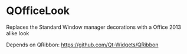 # QOfficeLook
Replaces the Standard Window manager decorations with a Office 2013 alike look

Depends on QRibbon: https://github.com/Qt-Widgets/QRibbon
